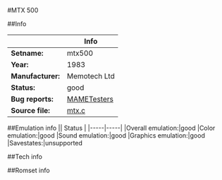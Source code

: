#MTX 500

##Info

||Info|
|-----|-----|
|**Setname:**|mtx500
|**Year:**|1983
|**Manufacturer:**|Memotech Ltd
|**Status:**|good
|**Bug reports:**|[MAMETesters](http://mametesters.org/view_all_set.php?type=1&temporary=y&search=mtx.c)
|**Source file:**|[mtx.c](https://github.com/mamedev/mame/blob/master/src/mess/drivers/mtx.c)

##Emulation info
|| Status |
|-----|-----|
|Overall emulation:|good
|Color emulation:|good
|Sound emulation:|good
|Graphics emulation:|good
|Savestates:|unsupported

##Tech info

##Romset info

<!--- START OF EDITED COMMENT DO NOT TOUCH TEXT ABOVE-->
